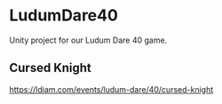 # LudumDare40

Unity project for our Ludum Dare 40 game.

## Cursed Knight
https://ldjam.com/events/ludum-dare/40/cursed-knight
